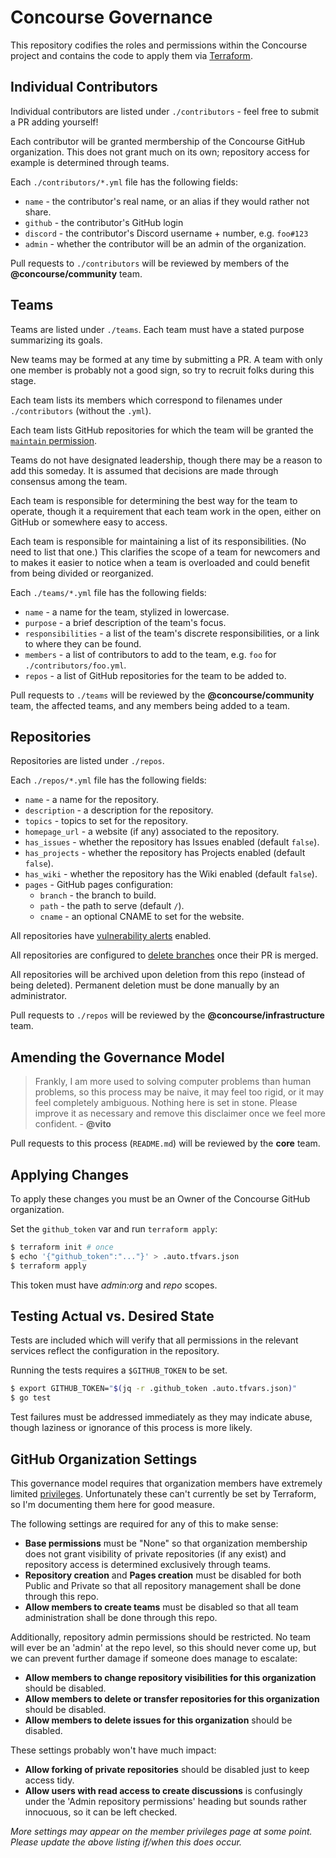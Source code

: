 # Concourse Governance

This repository codifies the roles and permissions within the Concourse project
and contains the code to apply them via [Terraform](https://www.terraform.io/).


## Individual Contributors

Individual contributors are listed under `./contributors` - feel free to submit
a PR adding yourself!

Each contributor will be granted mermbership of the Concourse GitHub
organization. This does not grant much on its own; repository access for
example is determined through teams.

Each `./contributors/*.yml` file has the following fields:

* `name` - the contributor's real name, or an alias if they would rather not
  share.
* `github` - the contributor's GitHub login
* `discord` - the contributor's Discord username + number, e.g. `foo#123`
* `admin` - whether the contributor will be an admin of the organization.

Pull requests to `./contributors` will be reviewed by members of the
**@concourse/community** team.


## Teams

Teams are listed under `./teams`. Each team must have a stated purpose
summarizing its goals.

New teams may be formed at any time by submitting a PR. A team with only one
member is probably not a good sign, so try to recruit folks during this stage.

Each team lists its members which correspond to filenames under
`./contributors` (without the `.yml`).

Each team lists GitHub repositories for which the team will be granted
the [`maintain` permission][permissions].

Teams do not have designated leadership, though there may be a reason to add
this someday. It is assumed that decisions are made through consensus among the
team.

Each team is responsible for determining the best way for the team to operate,
though it a requirement that each team work in the open, either on GitHub or
somewhere easy to access.

Each team is responsible for maintaining a list of its responsibilities. (No
need to list that one.) This clarifies the scope of a team for newcomers and to
makes it easier to notice when a team is overloaded and could benefit from
being divided or reorganized.

Each `./teams/*.yml` file has the following fields:

* `name` - a name for the team, stylized in lowercase.
* `purpose` - a brief description of the team's focus.
* `responsibilities` - a list of the team's discrete responsibilities, or a
  link to where they can be found.
* `members` - a list of contributors to add to the team, e.g. `foo` for
  `./contributors/foo.yml`.
* `repos` - a list of GitHub repositories for the team to be added to.

Pull requests to `./teams` will be reviewed by the **@concourse/community**
team, the affected teams, and any members being added to a team.

[permissions]: https://docs.github.com/en/github/setting-up-and-managing-organizations-and-teams/repository-permission-levels-for-an-organization


## Repositories

Repositories are listed under `./repos`.

Each `./repos/*.yml` file has the following fields:

* `name` - a name for the repository.
* `description` - a description for the repository.
* `topics` - topics to set for the repository.
* `homepage_url` - a website (if any) associated to the repository.
* `has_issues` - whether the repository has Issues enabled (default `false`).
* `has_projects` - whether the repository has Projects enabled (default
  `false`).
* `has_wiki` - whether the repository has the Wiki enabled (default `false`).
* `pages` - GitHub pages configuration:
  * `branch` - the branch to build.
  * `path` - the path to serve (default `/`).
  * `cname` - an optional CNAME to set for the website.

All repositories have [vulnerability alerts][vulnerability_alerts] enabled.

All repositories are configured to [delete branches][delete_branches] once
their PR is merged.

All repositories will be archived upon deletion from this repo (instead of
being deleted). Permanent deletion must be done manually by an administrator.

Pull requests to `./repos` will be reviewed by the
**@concourse/infrastructure** team.

[vulnerability_alerts]: https://docs.github.com/en/github/managing-security-vulnerabilities/about-alerts-for-vulnerable-dependencies
[delete_branches]: https://docs.github.com/en/github/administering-a-repository/managing-the-automatic-deletion-of-branches


## Amending the Governance Model

> Frankly, I am more used to solving computer problems than human problems, so
> this process may be naive, it may feel too rigid, or it may feel completely
> ambiguous. Nothing here is set in stone. Please improve it as necessary and
> remove this disclaimer once we feel more confident. - **@vito**

Pull requests to this process (`README.md`) will be reviewed by the
**core** team.


## Applying Changes

To apply these changes you must be an Owner of the Concourse GitHub
organization.

Set the `github_token` var and run `terraform apply`:

```sh
$ terraform init # once
$ echo '{"github_token":"..."}' > .auto.tfvars.json
$ terraform apply
```

This token must have *admin:org* and *repo* scopes.


## Testing Actual vs. Desired State

Tests are included which will verify that all permissions in the relevant
services reflect the configuration in the repository.

Running the tests requires a `$GITHUB_TOKEN` to be set.

```sh
$ export GITHUB_TOKEN="$(jq -r .github_token .auto.tfvars.json)"
$ go test
```

Test failures must be addressed immediately as they may indicate abuse, though
laziness or ignorance of this process is more likely.


## GitHub Organization Settings

This governance model requires that organization members have extremely limited
[privileges][member-privileges]. Unfortunately these can't currently be set by
Terraform, so I'm documenting them here for good measure.

The following settings are required for any of this to make sense:

* **Base permissions** must be "None" so that organization membership does not
  grant visibility of private repositories (if any exist) and repository
  access is determined exclusively through teams.
* **Repository creation** and **Pages creation** must be disabled for both
  Public and Private so that all repository management shall be done through
  this repo.
* **Allow members to create teams** must be disabled so that all team
  administration shall be done through this repo.

Additionally, repository admin permissions should be restricted. No team will
ever be an 'admin' at the repo level, so this should never come up, but we can
prevent further damage if someone does manage to escalate:

* **Allow members to change repository visibilities for this organization**
  should be disabled.
* **Allow members to delete or transfer repositories for this organization**
  should be disabled.
* **Allow members to delete issues for this organization** should be disabled.

These settings probably won't have much impact:

* **Allow forking of private repositories** should be disabled just to keep
  access tidy.
* **Allow users with read access to create discussions** is confusingly under
  the 'Admin repository permissions' heading but sounds rather innocuous, so it
  can be left checked.

*More settings may appear on the member privileges page at some point. Please
update the above listing if/when this does occur.*

[member-privileges]: https://github.com/organizations/concourse/settings/member_privileges
